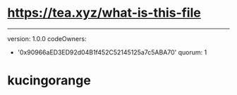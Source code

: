 # https://tea.xyz/what-is-this-file
---
version: 1.0.0
codeOwners:
  - '0x90966aED3ED92d04B1f452C52145125a7c5ABA70'
quorum: 1
# kucingorange
